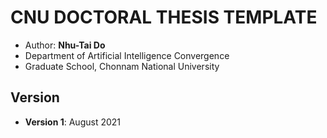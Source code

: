 # CNU DOCTORAL THESIS TEMPLATE

+ Author: **Nhu-Tai Do**
+ Department of Artificial Intelligence Convergence
+ Graduate School, Chonnam National University

## Version

+ **Version 1**: August 2021
